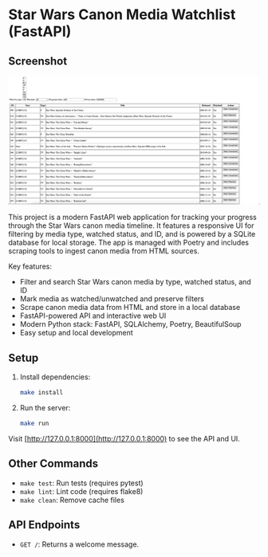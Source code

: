 # Star Wars Canon Media Watchlist (FastAPI)

<!-- Paste a screenshot of the app UI below -->

## Screenshot

![1753893838127](image/README/1753893838127.png)

This project is a modern FastAPI web application for tracking your progress through the Star Wars canon media timeline. It features a responsive UI for filtering by media type, watched status, and ID, and is powered by a SQLite database for local storage. The app is managed with Poetry and includes scraping tools to ingest canon media from HTML sources.

Key features:

- Filter and search Star Wars canon media by type, watched status, and ID
- Mark media as watched/unwatched and preserve filters
- Scrape canon media data from HTML and store in a local database
- FastAPI-powered API and interactive web UI
- Modern Python stack: FastAPI, SQLAlchemy, Poetry, BeautifulSoup
- Easy setup and local development

## Setup

1. Install dependencies:

   ```bash
   make install
   ```
2. Run the server:

   ```bash
   make run
   ```

Visit [http://127.0.0.1:8000](http://127.0.0.1:8000) to see the API and UI.

## Other Commands

- `make test`: Run tests (requires pytest)
- `make lint`: Lint code (requires flake8)
- `make clean`: Remove cache files

## API Endpoints

- `GET /`: Returns a welcome message.
